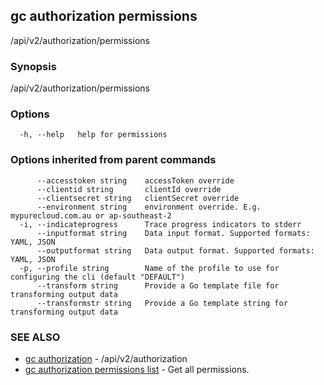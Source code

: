 ## gc authorization permissions

/api/v2/authorization/permissions

### Synopsis

/api/v2/authorization/permissions

### Options

```
  -h, --help   help for permissions
```

### Options inherited from parent commands

```
      --accesstoken string    accessToken override
      --clientid string       clientId override
      --clientsecret string   clientSecret override
      --environment string    environment override. E.g. mypurecloud.com.au or ap-southeast-2
  -i, --indicateprogress      Trace progress indicators to stderr
      --inputformat string    Data input format. Supported formats: YAML, JSON
      --outputformat string   Data output format. Supported formats: YAML, JSON
  -p, --profile string        Name of the profile to use for configuring the cli (default "DEFAULT")
      --transform string      Provide a Go template file for transforming output data
      --transformstr string   Provide a Go template string for transforming output data
```

### SEE ALSO

* [gc authorization](gc_authorization.html)	 - /api/v2/authorization
* [gc authorization permissions list](gc_authorization_permissions_list.html)	 - Get all permissions.


